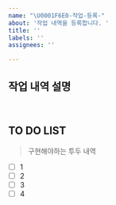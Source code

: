 ```yaml
---
name: "\U0001F6E0️-작업-등록-"
about: '작업 내역을 등록합니다. '
title: ''
labels: ''
assignees: ''

---
```


## 작업 내역 설명

<br/>

## TO DO LIST

> 구현해야하는 투두 내역

- [ ] 1
- [ ] 2
- [ ] 3
- [ ] 4
      <br/>
